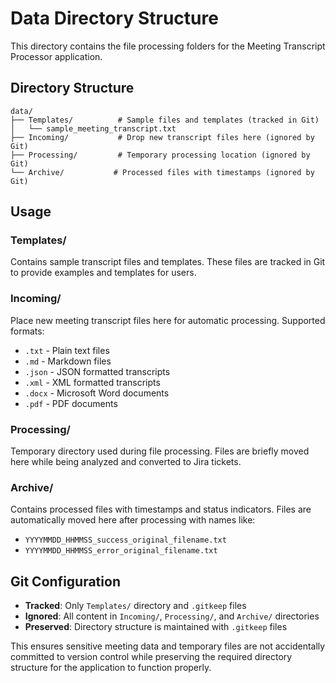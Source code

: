 # Data Directory Structure

This directory contains the file processing folders for the Meeting Transcript Processor application.

## Directory Structure

```
data/
├── Templates/          # Sample files and templates (tracked in Git)
│   └── sample_meeting_transcript.txt
├── Incoming/           # Drop new transcript files here (ignored by Git)
├── Processing/         # Temporary processing location (ignored by Git)
└── Archive/           # Processed files with timestamps (ignored by Git)
```

## Usage

### Templates/

Contains sample transcript files and templates. These files are tracked in Git to provide examples and templates for users.

### Incoming/

Place new meeting transcript files here for automatic processing. Supported formats:

- `.txt` - Plain text files
- `.md` - Markdown files
- `.json` - JSON formatted transcripts
- `.xml` - XML formatted transcripts
- `.docx` - Microsoft Word documents
- `.pdf` - PDF documents

### Processing/

Temporary directory used during file processing. Files are briefly moved here while being analyzed and converted to Jira tickets.

### Archive/

Contains processed files with timestamps and status indicators. Files are automatically moved here after processing with names like:

- `YYYYMMDD_HHMMSS_success_original_filename.txt`
- `YYYYMMDD_HHMMSS_error_original_filename.txt`

## Git Configuration

- **Tracked**: Only `Templates/` directory and `.gitkeep` files
- **Ignored**: All content in `Incoming/`, `Processing/`, and `Archive/` directories
- **Preserved**: Directory structure is maintained with `.gitkeep` files

This ensures sensitive meeting data and temporary files are not accidentally committed to version control while preserving the required directory structure for the application to function properly.
